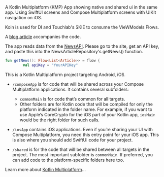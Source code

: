 A Kotlin Multiplatform (KMP) App showing native and shared ui in the same app. Using SwiftUI screens and Compose Multiplatform screens with UIKit navigation on iOS.

Koin is used for DI and Touchlab's SKIE to consume the VieWModels Flows.

A [blog article](https://appmilla.com/latest/harnessing-the-power-of-kotlin-multiplatform-combining-native-and-shared-uis/) accompanies the code.

The app reads data from the [NewsAPI](https://newsapi.org). Please go to the site, get an API key, and paste this into the NewsArticleRepository's getNews() function.

```kotlin
fun getNews(): Flow<List<Article>> = flow {
        val apiKey = "YourAPIKey"
```

This is a Kotlin Multiplatform project targeting Android, iOS.

* `/composeApp` is for code that will be shared across your Compose Multiplatform applications.
  It contains several subfolders:
  - `commonMain` is for code that’s common for all targets.
  - Other folders are for Kotlin code that will be compiled for only the platform indicated in the folder name.
    For example, if you want to use Apple’s CoreCrypto for the iOS part of your Kotlin app,
    `iosMain` would be the right folder for such calls.

* `/iosApp` contains iOS applications. Even if you’re sharing your UI with Compose Multiplatform, 
  you need this entry point for your iOS app. This is also where you should add SwiftUI code for your project.

* `/shared` is for the code that will be shared between all targets in the project.
  The most important subfolder is `commonMain`. If preferred, you can add code to the platform-specific folders here too.


Learn more about [Kotlin Multiplatform](https://www.jetbrains.com/help/kotlin-multiplatform-dev/get-started.html)…

